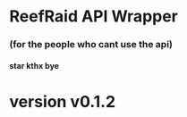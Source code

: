 # ReefRaid API Wrapper

### (for the people who cant use the api)

#### star kthx bye

# version v0.1.2